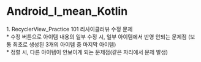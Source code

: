 # Android_I_mean_Kotlin
<span>
1. RecyclerView_Practice 101 리사이클러뷰 수정 문제 <br/>
  * 수정 버튼으로 아이템 내용의 일부 수정 시, 일부 아이템에서 반영 안되는 문제점 (보통 최초로 생성된 3개의 아이템 중 마지막 아이템)<br/>
  * 정렬 시, 다른 아이템이 안보이게 되는 문제점(같은 자리에서 문제 발생)<br/>
